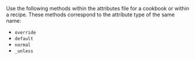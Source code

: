 Use the following methods within the attributes file for a cookbook or within a recipe. These methods correspond to the attribute type of the same name:

- `override`
- `default`
- `normal`
- `_unless`
